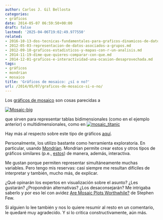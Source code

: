 ```yaml
---
author: Carlos J. Gil Bellosta
categories:
- gráficos
date: 2014-05-07 06:59:50+00:00
draft: false
lastmod: '2025-04-06T19:02:49.977550'
related:
- 2016-10-13-dos-tecnicas-fundamentales-para-graficos-dinamicos-de-datos-linking-y-brushing.md
- 2012-05-03-representacion-de-datos-asociados-a-grupos.md
- 2012-09-10-graficos-estadisticos-y-mapas-con-r-un-analisis.md
- 2014-11-19-dime-que-quieres-comparar-con-que.md
- 2014-12-01-graficos-e-interactividad-una-ocasion-desaprovechada.md
tags:
- gráficos
- mondrian
- mosaico
title: 'Gráficos de mosaico: ¿sí o no?'
url: /2014/05/07/graficos-de-mosaico-si-o-no/
---
```


Los [gráficos de mosaico](http://en.wikipedia.org/wiki/Mosaic_plot) son cosas parecidas a

[![Mosaic-big](/wp-uploads/2014/05/Mosaic-big.png#center)
](/wp-uploads/2014/05/Mosaic-big.png#center)

que sirven para representar tablas bidimensionales (como en el ejemplo anterior) o multidimensionales, como en
[![mosaic_titanic](/wp-uploads/2014/05/mosaic_titanic.png#center)
](/wp-uploads/2014/05/mosaic_titanic.png#center)

Hay más al respecto sobre este tipo de gráficos [aquí](http://www.theusrus.de/blog/understanding-mosaic-plots/).

Personalmente, los utilizo bastante como herramienta exploratoria. En particular, usando [Mondrian](http://www.theusrus.de/Mondrian/). Mondrian permite crear estos y otros tipos de gráficos similares (p.e., [estos](https://datanalytics.com/2012/07/12/edad-nivel-de-formacion-sexo-y-paro/)) de manera, además, interactiva.

Me gustan porque permiten representar simultáneamente muchas variables. Pero tengo mis reservas: casi siempre me resultan difíciles de interpretar y también, mucho más, de explicar.

¿Qué opinarán los expertos en visualización sobre el asunto? ¿Les gustarán? ¿Propondrán alternativas? ¿Los desaconsejarán? Me intrigaba saberlo y por eso leí con avidez [Are Mosaic Plots Worthwhile?](http://www.perceptualedge.com/articles/visual_business_intelligence/are_mosaic_plots_worthwhile.pdf) de Stephen Few.

Si alguien lo lee también y nos lo quiere resumir al resto en un comentario, le quedaré muy agradecido. Y si lo critica constructivamente, aún más.